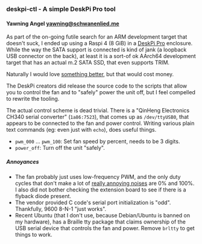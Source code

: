 ### deskpi-ctl - A simple DeskPi Pro tool
#### Yawning Angel <yawning@schwanenlied.me>

As part of the on-going futile search for an ARM development target that
doesn't suck, I ended up using a Raspi 4 (8 GiB) in a [DeskPi Pro][1]
enclosure.  While the way the SATA support is connected is kind of
jank (a loopback USB connector on the back), at least it is a sort-of
ok AArch64 development target that has an actual m.2 SATA SSD, that
even supports TRIM.

Naturally I would love [something better][2], but that would cost
money.

The DeskPi creators did release the source code to the scripts that
allow you to control the fan and to "safely" power the unit off, but
I feel compelled to rewrite the tooling.

The actual control scheme is dead trivial.  There is a "QinHeng
Electronics CH340 serial converter" (`1a86:7523`), that comes up as
`/dev/ttyUSB0`, that appears to be connected to the fan and power
control.  Writing various plain text commands (eg: even just with
`echo`), does useful things.

- `pwm_000` ...  `pwm_100`: Set fan speed by percent, needs to be 3 digits.
- `power_off`: Turn off the unit "safely".

##### Annoyances

- The fan probably just uses low-frequency PWM, and the only duty
cycles that don't make a lot of [really annoying noises][3] are 0% and
100%.  I also did not bother checking the extension board to see
if there is a flyback diode present.
- The vendor provided C code's serial port initialization is "odd".
Thankfully, 9600 8-N-1 "just works".
- Recent Ubuntu (that I don't use, because Debian/Ubuntu is banned on
my hardware), has a Braille tty package that claims ownership of
the USB serial device that controls the fan and power.  Remove
`brltty` to get things to work.

[1]: https://deskpi.com/products/deskpi-pro-for-raspberry-pi-4
[2]: https://www.solid-run.com/arm-servers-networking-platforms/honeycomb-servers-workstation/#honeycomb-lx2-workstation
[3]: https://github.com/DeskPi-Team/deskpi/issues/25